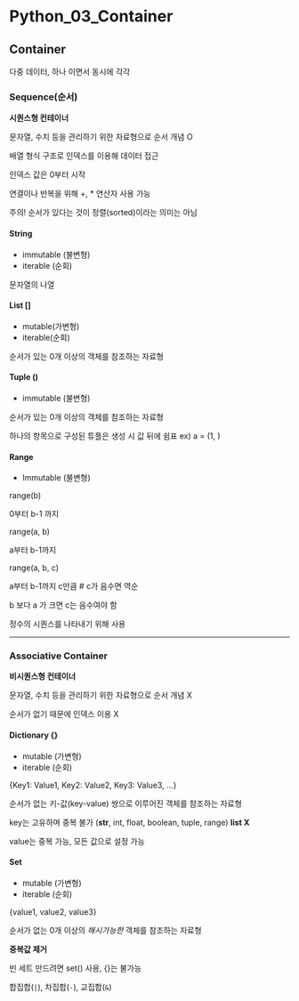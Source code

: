 # Python_03_Container

## Container

다중 데이터, 하나 이면서 동시에 각각



### Sequence(순서)

**시퀀스형 컨테이너**

문자열, 수치 등을 관리하기 위한 자료형으로 순서 개념 O

배열 형식 구조로 인덱스를 이용해 데이터 접근

인덱스 값은 0부터 시작

연결이나 반복을 위해 +, * 연산자 사용 가능

주의! 순서가 있다는 것이 정렬(sorted)이라는 의미는 아님

#### String

* immutable (불변형)
* iterable (순회)

문자열의 나열



#### List []

* mutable(가변형)
* iterable(순회)

순서가 있는 0개 이상의 객체를 참조하는 자료형



#### Tuple ()

* immutable (불변형)

순서가 있는 0개 이상의 객체를 참조하는 자료형

하나의 항목으로 구성된 튜플은 생성 시 값 뒤에 쉼표 ex) a = (1, )



#### Range

* Immutable (불변형)

range(b)

0부터 b-1 까지

range(a, b)

a부터 b-1까지

range(a, b, c)

a부터 b-1까지 c만큼  # c가 음수면 역순

b 보다 a 가 크면 c는 음수여야 함

정수의 시퀀스를 나타내기 위해 사용

---



### Associative Container

**비시퀀스형 컨테이너**

문자열, 수치 등을 관리하기 위한 자료형으로 순서 개념 X

순서가 없기 때문에 인덱스 이용 X



#### Dictionary {}

* mutable (가변형)
* iterable (순회)

{Key1: Value1, Key2: Value2, Key3: Value3, ...}

순서가 없는 키-값(key-value) 쌍으로 이루어진 객체를 참조하는 자료형

key는 고유하며 중복 불가 (**str**, int, float, boolean, tuple, range) **list X**

value는 중복 가능, 모든 값으로 설정 가능



#### Set

* mutable (가변형)
* iterable (순회)

{value1, value2, value3}

순서가 없는 0개 이상의 *해시가능한* 객체를 참조하는 자료형

**중복값 제거**

빈 세트 만드려면 set() 사용, {}는 불가능

합집합(`|`), 차집합(`-`), 교집합(`&`)


